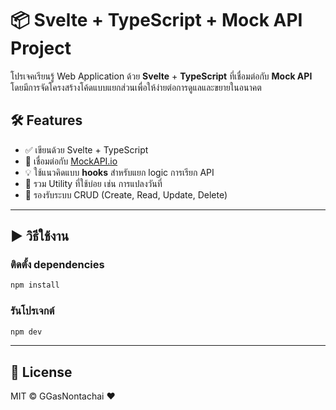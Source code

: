 # 📦 Svelte + TypeScript + Mock API Project

โปรเจคเรียนรู้ Web Application ด้วย **Svelte** + **TypeScript** ที่เชื่อมต่อกับ **Mock API** โดยมีการจัดโครงสร้างโค้ดแบบแยกส่วนเพื่อให้ง่ายต่อการดูแลและขยายในอนาคต

## 🛠 Features

- ✅ เขียนด้วย Svelte + TypeScript
- 🔌 เชื่อมต่อกับ [MockAPI.io](https://mockapi.io)
- 💡 ใช้แนวคิดแบบ **hooks** สำหรับแยก logic การเรียก API
- 🧰 รวม Utility ที่ใช้บ่อย เช่น การแปลงวันที่
- 🎯 รองรับระบบ CRUD (Create, Read, Update, Delete)

---  
## ▶️ วิธีใช้งาน

### ติดตั้ง dependencies

```bash
npm install
```

### รันโปรเจกต์

```bash
npm dev
```  
---

## 📝 License

MIT © GGasNontachai ❤️
